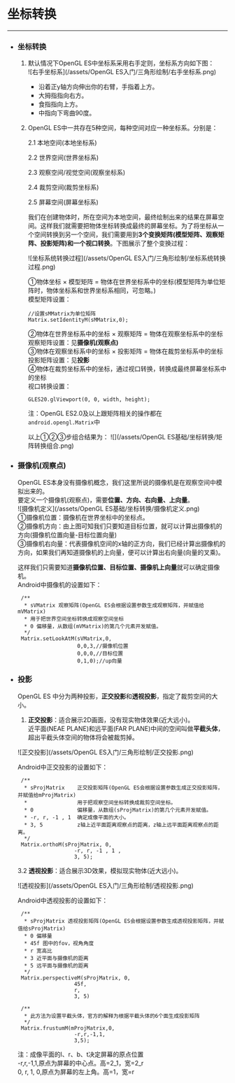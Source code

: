 # 坐标转换

---

* ### 坐标转换

  1. 默认情况下OpenGL ES中坐标系采用右手定则，坐标系方向如下图：  
     ![右手坐标系](/assets/OpenGL ES入门/三角形绘制/右手坐标系.png)

     * 沿着正y轴方向伸出你的右臂，手指着上方。
     * 大拇指指向右方。
     * 食指指向上方。
     * 中指向下弯曲90度。

  2. OpenGL ES中一共存在5种空间，每种空间对应一种坐标系。分别是：

     2.1 本地空间\(本地坐标系\)

     2.2 世界空间\(世界坐标系\)

     2.3 观察空间/视觉空间\(观察坐标系\)

     2.4 裁剪空间\(裁剪坐标系\)

     2.5 屏幕空间\(屏幕坐标系\)

     我们在创建物体时，所在空间为本地空间，最终绘制出来的结果在屏幕空间。这样我们就需要把物体坐标转换成最终的屏幕坐标。为了将坐标从一个空间转换到另一个空间，我们需要用到**3个变换矩阵\(模型矩阵、观察矩阵、投影矩阵\)**和一个**视口转换**。下图展示了整个变换过程：

     ![坐标系统转换过程](/assets/OpenGL ES入门/三角形绘制/坐标系统转换过程.png)

     ①物体坐标 × 模型矩阵 = 物体在世界坐标系中的坐标\(模型矩阵为单位矩阵时，物体坐标系和世界坐标系相同，可忽略。\)  
     模型矩阵设置：

     ```
     //设置sMMatrix为单位矩阵
     Matrix.setIdentityM(sMMatrix,0);
     ```

     ②物体在世界坐标系中的坐标 × 观察矩阵 = 物体在观察坐标系中的坐标  
     观察矩阵设置：见**摄像机\(观察点\)**  
     ③物体在观察坐标系中的坐标 × 投影矩阵 = 物体在裁剪坐标系中的坐标  
     投影矩阵设置：见**投影**  
     ④物体在裁剪坐标系中的坐标，通过视口转换，转换成最终屏幕坐标系中的坐标  
     视口转换设置：

     ```
     GLES20.glViewport(0, 0, width, height);
     ```

     注：OpenGL ES2.0及以上跟矩阵相关的操作都在`android.opengl.Matrix`中
     
     以上①②③步组合结果为：
     ![](/assets/OpenGL ES基础/坐标转换/矩阵转换组合.png)
* ### 摄像机\(观察点\)

  OpenGL ES本身没有摄像机概念，我们这里所说的摄像机是在观察空间中模拟出来的。  
  要定义一个摄像机\(观察点\)，需要**位置、方向、右向量、上向量**。  
  ![摄像机定义](/assets/OpenGL ES基础/坐标转换/摄像机定义.png)  
  ①摄像机位置：摄像机在世界坐标中的坐标点。  
  ②摄像机方向：由上图可知我们只要知道目标位置，就可以计算出摄像机的方向\(摄像机位置向量-目标位置向量\)  
  ③摄像机右向量：代表摄像机空间的x轴的正方向，我们已经计算出摄像机的方向，如果我们再知道摄像机的上向量，便可以计算出右向量\(向量的叉乘\)。

  这样我们只需要知道**摄像机位置、目标位置、摄像机上向量**就可以确定摄像机。  
  Android中摄像机的设置如下：

  ```
   /**
    * sVMatrix 观察矩阵(OpenGL ES会根据设置参数生成观察矩阵，并赋值给mVMatrix)
    * 用于把世界空间坐标转换成观察空间坐标
    * 0 偏移量，从数组(mVMatrix)的第几个元素开发赋值。
    */
   Matrix.setLookAtM(sVMatrix,0,
                     0,0,3,//摄像机位置
                     0,0,0,//目标位置
                     0,1,0);//up向量
  ```

* ### 投影

  OpenGL ES 中分为两种投影，**正交投影**和**透视投影**，指定了裁剪空间的大小。

  1. **正交投影**：适合展示2D画面，没有现实物体效果\(近大远小\)。  
   近平面\(NEAE PLANE\)和远平面\(FAR PLANE\)中间的空间叫做**平截头体**，超出平截头体空间的物体将会被裁剪掉。

  ![正交投影](/assets/OpenGL ES入门/三角形绘制/正交投影.png)

  Android中正交投影的设置如下：

  ```
   /**
    * sProjMatrix    正交投影矩阵(OpenGL ES会根据设置参数生成正交投影矩阵，并赋值给mProjMatrix)
    *                用于把观察空间坐标转换成裁剪空间坐标。
    * 0              偏移量，从数组(sProjMatrix)的第几个元素开发赋值。
    * -r, r, -1 , 1  确定成像平面的大小。
    * 3, 5           z轴上近平面距离观察点的距离，z轴上远平面距离观察点的距离。
    */
   Matrix.orthoM(sProjMatrix, 0, 
                    -r, r, -1 , 1 ,
                    3, 5);
  ```

  3.2 **透视投影**：适合展示3D效果，模拟现实物体\(近大远小\)。

  ![透视投影](/assets/OpenGL ES入门/三角形绘制/透视投影.png)

  Android中透视投影的设置如下：

  ```
   /**
    * sProjMatrix 透视投影矩阵(OpenGL ES会根据设置参数生成透视投影矩阵，并赋值给sProjMatrix)
    * 0 偏移量
    * 45f 图中的fov，视角角度
    * r 宽高比
    * 3 近平面与摄像机的距离
    * 5 远平面与摄像机的距离
    */              
   Matrix.perspectiveM(sProjMatrix, 0,
                    45f, 
                    r, 
                    3, 5)

   /**
    * 此方法为设置平截头体，官方的解释为根据平截头体的6个面生成投影矩阵
    */
   Matrix.frustumM(mProjMatrix,0,
                    -r,r,-1,1,
                    3,5);
  ```

  注：成像平面的l、r、b、t决定屏幕的原点位置  
  -r,r,-1,1,原点为屏幕的中心点。高=2_1，宽=2_r  
  0, r, 1, 0,原点为屏幕的左上角。高=1，宽=r



